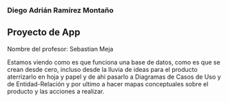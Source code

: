 ### Diego Adrián Ramírez Montaño

## Proyecto de App
Nombre del profesor: Sebastian Meja

Estamos viendo como es que funciona una base de datos, como es que se crean desde cero, incluso desde la lluvia de ideas para el producto aterrizarlo en hoja y papel y de ahi pasarlo a Diagramas de Casos de Uso y de Entidad-Relación y por ultimo a hacer mapas conceptuales sobre el producto y las acciones a realizar.
